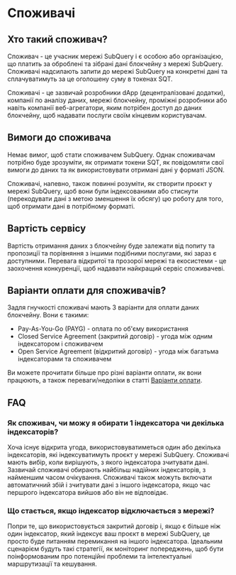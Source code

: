 # Споживачі

## Хто такий споживач?

Споживач - це учасник мережі SubQuery і є особою або організацією, що платить за оброблені та зібрані дані блокчейну з мережі SubQuery. Споживачі надсилають запити до мережі SubQuery на конкретні дані та сплачуватимуть за це оголошену суму в токенах SQT.

Споживачі - це зазвичай розробники dApp (децентралізовані додатки), компанії по аналізу даних, мережі блокчейну, проміжні розробники або навіть компанії веб-агрегатори, яким потрібен доступ до даних блокчейну, щоб надавати послуги своїм кінцевим користувачам.

## Вимоги до споживача

Немає вимог, щоб стати споживачем SubQuery. Однак споживачам потрібно буде зрозуміти, як отримати токени SQT, як повідомляти свої вимоги до даних та як використовувати отримані дані у форматі JSON.

Споживачі, напевно, також повинні розуміти, як створити проєкт у мережі SubQuery, щоб вони були індексованими або стиснути (перекодувати дані з метою зменшення їх обсягу) цю роботу для того, щоб отримати дані в потрібному форматі.

## Вартість сервісу

Вартість отримання даних з блокчейну буде залежати від попиту та пропозиції та порівняння з іншими подібними послугами, які зараз є доступними. Перевага відкритої та прозорої мережі та екосистеми - це заохочення конкуренції, щоб надавати найкращий сервіс споживачеві.

## Варіанти оплати для споживачів?

Задля гнучкості споживачі мають 3 варіанти для оплати даних блокчейну. Вони є такими:

- Pay-As-You-Go (PAYG) - оплата по об'єму використання
- Closed Service Agreement (закритий договір) - угода між одним індексатором і споживачем
- Open Service Agreement (відкритий договір) - угода між багатьма індексаторами та споживачем

Ви можете прочитати більше про різні варіанти оплати, як вони працюють, а також переваги/недоліки в статті [Варіанти оплати](./payment-methods.md).

## FAQ

### Як споживач, чи можу я обирати 1 індексатора чи декілька індексаторів?

Хоча існує відкрита угода, використовуватиметься один або декілька індексаторів, які індексуватимуть проєкт у мережі SubQuery. Споживачі мають вибір, коли вирішують, з якого індексатора зчитувати дані. Зазвичай споживачі обирають найбільш надійних індексаторів, з найменшим часом очікування. Споживачі також можуть включати автоматичний збій і зчитувати дані з іншого індексатора, якщо час першрого індексатора вийшов або він не відповідає.

### Що стається, якщо індексатор відключається з мережі?

Попри те, що використовується закритий договір і, якщо є більше ніж один індексатор, який індексує ваш проєкт в мережі SubQuery, це просто буде питанням перемикання на іншого індексатора. Ідеальним сценарієм будуть такі стратегії, як моніторинг попереджень, щоб бути поінформованим про потенційні проблеми та інтелектуальні маршрутизації та кешування.
